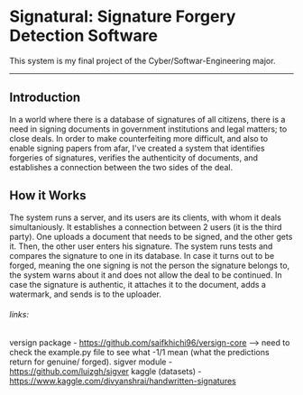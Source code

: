 # Signatural: Signature Forgery Detection Software
This system is my final project of the Cyber/Softwar-Engineering major.
________________________________________________

## Introduction

In a world where there is a database of signatures of all citizens, there is a need in signing documents in government institutions and legal matters; to close deals.
In order to make counterfeiting more difficult, and also to enable signing papers from afar, I've created a system that identifies forgeries of signatures, verifies the authenticity of documents, and establishes a connection between the two sides of the deal.

## How it Works
The system runs a server, and its users are its clients, with whom it deals simultaniously. It establishes a connection between 2 users (it is the third party). One uploads a document that needs to be signed, and the other gets it. Then, the other user enters his signature. The system runs tests and compares the signature to one in its database. In case it turns out to be forged, meaning the one signing is not the person the signature belongs to, the system warns about it and does not allow the deal to be continued. In case the signature is authentic, it attaches it to the document, adds a watermark, and sends is to the uploader.


###### links:
versign package - https://github.com/saifkhichi96/versign-core
--> need to check the example.py file to see what -1/1 mean (what the predictions return for genuine/ forged).
sigver module - https://github.com/luizgh/sigver
kaggle (datasets) - https://www.kaggle.com/divyanshrai/handwritten-signatures
